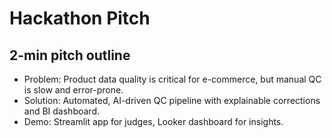 # Hackathon Pitch

## 2-min pitch outline

- Problem: Product data quality is critical for e-commerce, but manual QC is slow and error-prone.
- Solution: Automated, AI-driven QC pipeline with explainable corrections and BI dashboard.
- Demo: Streamlit app for judges, Looker dashboard for insights.
